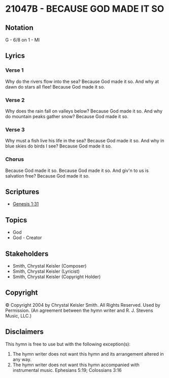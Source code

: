 # 21047B - BECAUSE GOD MADE IT SO

## Notation

G - 6/8 on 1 - MI

## Lyrics

### Verse 1

Why do the rivers flow into the sea? Because God made it so. And why at dawn do stars all flee! Because God made it so.

### Verse 2

Why does the rain fall on valleys below? Because God made it so. And why do mountain peaks gather snow? Because God made it so.

### Verse 3

Why must a fish live his life in the sea? Because God made it so. And why in blue skies do birds I see? Because God made it so.

### Chorus

Because God made it so. Because God made it so. And giv'n to us is salvation free?  Because God made it so.


## Scriptures

- [Genesis 1:31](https://www.biblegateway.com/passage/?search=Genesis%201%3A31)

## Topics

- God
- God - Creator

## Stakeholders

- Smith, Chrystal Keisler (Composer)
- Smith, Chrystal Keisler (Lyricist)
- Smith, Chrystal Keisler (Copyright Holder)

## Copyright

© Copyright 2004 by Chrystal Keisler Smith. All Rights Reserved. Used by Permission.
(An agreement between the hymn writer and R. J. Stevens Music, LLC.)

## Disclaimers

This hymn is free to use but with the following exception(s):
1. The hymn writer does not want this hymn and its arrangement altered in any way.
2. The hymn writer does not want this hymn accompanied with instrumental music.
Ephesians 5:19; Colossians 3:16

